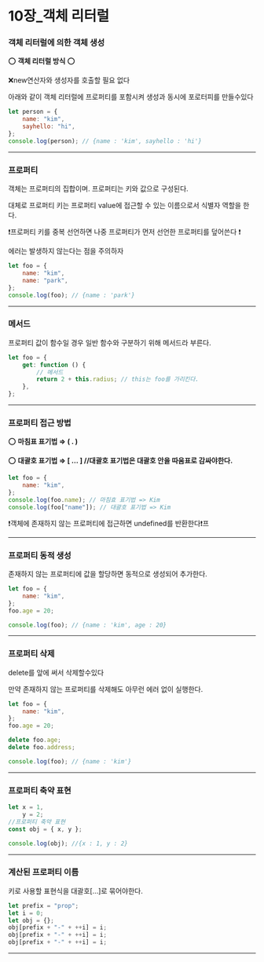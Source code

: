 # 10장\_객체 리터럴

### 객체 리터럴에 의한 객체 생성

⭕ **객체 리터럴 방식** ⭕

❌new연산자와 생성자를 호출할 필요 없다

아래와 같이 객체 리터럴에 프로퍼티를 포함시켜 생성과 동시에 포로터피를 만들수있다

```jsx
let person = {
    name: "kim",
    sayhello: "hi",
};
console.log(person); // {name : 'kim', sayhello : 'hi'}
```

---

### 프로퍼티

객체는 프로퍼티의 집합이며. 프로퍼티는 키와 값으로 구성된다.

대체로 프로퍼티 키는 프로퍼티 value에 접근할 수 있는 이름으로서 식별자 역할을 한다.

❗프로퍼티 키를 중복 선언하면 나중 프로퍼티가 먼저 선언한 프로퍼티를 덮어쓴다 ❗

에러는 발생하지 않는다는 점을 주의하자

```jsx
let foo = {
    name: "kim",
    name: "park",
};
console.log(foo); // {name : 'park'}
```

---

### 메서드

프로퍼티 값이 함수일 경우 일반 함수와 구분하기 위해 메서드라 부른다.

```jsx
let foo = {
    get: function () {
        // 메서드
        return 2 + this.radius; // this는 foo를 가리킨다.
    },
};
```

---

### 프로퍼티 접근 방법

⭕ **마침표 표기법 ⇒ ( . )**

⭕ **대괄호 표기법 ⇒ [ … ] //대괄호 표기법은 대괄호 안을 따움표로 감싸야한다.**

```jsx
let foo = {
    name: "kim",
};
console.log(foo.name); // 마침효 표기법 => Kim
console.log(foo["name"]); // 대괄호 표기법 => Kim
```

❗객체에 존재하지 않는 프로퍼티에 접근하면 undefined를 반환한다❗프

---

### 프로퍼티 동적 생성

존재하지 않는 프로퍼티에 값을 할당하면 동적으로 생성되어 추가한다.

```jsx
let foo = {
    name: "kim",
};
foo.age = 20;

console.log(foo); // {name : 'kim', age : 20}
```

---

### 프로퍼티 삭제

delete를 앞에 써서 삭제할수있다

만약 존재하지 않는 프로퍼티를 삭제해도 아무런 에러 없이 실행한다.

```jsx
let foo = {
    name: "kim",
};
foo.age = 20;

delete foo.age;
delete foo.address;

console.log(foo); // {name : 'kim'}
```

---

### 프로퍼티 축약 표현

```jsx
let x = 1,
    y = 2;
//프로퍼티 축약 표현
const obj = { x, y };

console.log(obj); //{x : 1, y : 2}
```

---

### 계산된 프로퍼티 이름

키로 사용할 표현식을 대괄호[…]로 묶어야한다.

```jsx
let prefix = "prop";
let i = 0;
let obj = {};
obj[prefix + "-" + ++i] = i;
obj[prefix + "-" + ++i] = i;
obj[prefix + "-" + ++i] = i;
```

---
